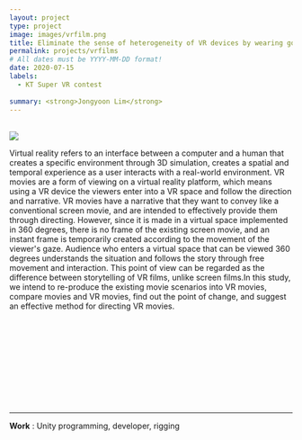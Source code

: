 ```yaml
---
layout: project
type: project
image: images/vrfilm.png
title: Eliminate the sense of heterogeneity of VR devices by wearing goggles in a virtual environment
permalink: projects/vrfilms
# All dates must be YYYY-MM-DD format!
date: 2020-07-15
labels:
  - KT Super VR contest
  
summary: <strong>Jongyoon Lim</strong>
---
```


<br>
<img class="ui image" src="https://user-images.githubusercontent.com/55519519/211211184-e165d3d7-77d2-4e26-99d3-5d38ece7fb1c.jpg">


Virtual reality refers to an interface between a computer and a human that creates a specific environment through 3D simulation, creates a spatial and temporal experience as a user interacts with a real-world environment. VR movies are a form of viewing on a virtual reality platform, which means using a VR device the viewers enter into a VR space and follow the direction and narrative. VR movies have a narrative that they want to convey like a conventional screen movie, and are intended to effectively provide them through directing. However, since it is made in a virtual space implemented in 360 degrees, there is no frame of the existing screen movie, and an instant frame is temporarily created according to the movement of the viewer's gaze. Audience who enters a virtual space that can be viewed 360 degrees understands the situation and follows the story through free movement and interaction. This point of view can be regarded as the difference between storytelling of VR films, unlike screen films.In this study, we intend to re-produce the existing movie scenarios into VR movies, compare movies and VR movies, find out the point of change, and suggest an effective method for directing VR movies.
<BR>
  



<BR><BR><BR><BR><BR><BR><BR><BR><BR>

<hr>

 <b>Work</b> : Unity programming, developer, rigging <br><BR><BR>

  
  <BR><BR><BR><BR><BR>
